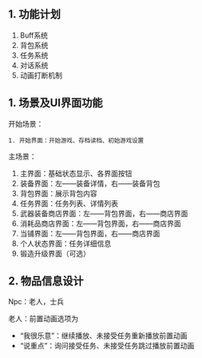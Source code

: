 ## 1. 功能计划

1. Buff系统
2. 背包系统
3. 任务系统
4. 对话系统
5. 动画打断机制

## 1. 场景及UI界面功能

开始场景：

	1. 开始界面：开始游戏、存档读档、初始游戏设置

主场景：

1. 主界面：基础状态显示、各界面按钮
2. 装备界面：左——装备详情，右——装备背包
3. 背包界面：展示背包内容
4. 任务界面：任务列表、详情列表
5. 武器装备商店界面：左——背包界面，右——商店界面
6. 消耗品商店界面：左——背包界面，右——商店界面
7. 当铺界面：左——背包界面，右——商店界面
8. 个人状态界面：任务详细信息
9. 锻造升级界面（可选）

## 2. 物品信息设计







Npc：老人，士兵

老人：前置动画选项为

- “我很乐意”：继续播放、未接受任务重新播放前置动画
- “说重点”：询问接受任务、未接受任务跳过播放前置动画
